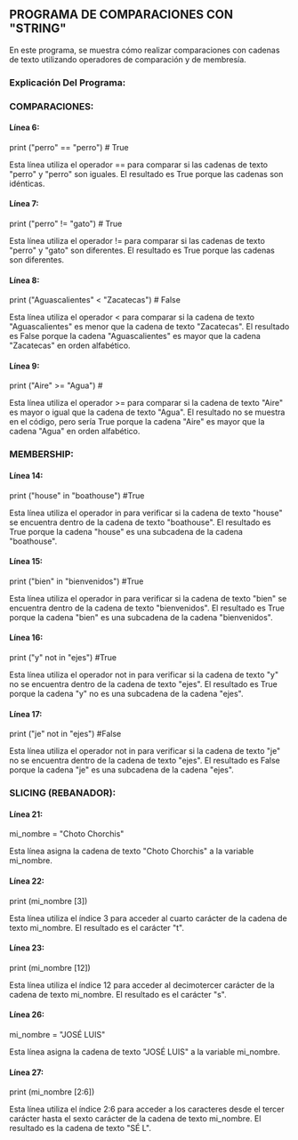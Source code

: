 ## PROGRAMA DE COMPARACIONES CON "STRING"
En este programa, se muestra cómo realizar comparaciones con cadenas de texto utilizando operadores de comparación y de membresía.

### Explicación Del Programa:
### COMPARACIONES:
#### Línea 6: 
print ("perro" == "perro") # True

Esta línea utiliza el operador == para comparar si las cadenas de texto "perro" y "perro" son iguales. El resultado es True porque las cadenas son idénticas.

#### Línea 7: 
print ("perro" != "gato") # True

Esta línea utiliza el operador != para comparar si las cadenas de texto "perro" y "gato" son diferentes. El resultado es True porque las cadenas son diferentes.

#### Línea 8: 
print ("Aguascalientes" < "Zacatecas") # False

Esta línea utiliza el operador < para comparar si la cadena de texto "Aguascalientes" es menor que la cadena de texto "Zacatecas". El resultado es False porque la cadena "Aguascalientes" es mayor que la cadena "Zacatecas" en orden alfabético.

#### Línea 9: 
print ("Aire" >= "Agua") #

Esta línea utiliza el operador >= para comparar si la cadena de texto "Aire" es mayor o igual que la cadena de texto "Agua". El resultado no se muestra en el código, pero sería True porque la cadena "Aire" es mayor que la cadena "Agua" en orden alfabético.

### MEMBERSHIP:
#### Línea 14: 
print ("house" in "boathouse") #True

Esta línea utiliza el operador in para verificar si la cadena de texto "house" se encuentra dentro de la cadena de texto "boathouse". El resultado es True porque la cadena "house" es una subcadena de la cadena "boathouse".

#### Línea 15: 
print ("bien" in "bienvenidos") #True

Esta línea utiliza el operador in para verificar si la cadena de texto "bien" se encuentra dentro de la cadena de texto "bienvenidos". El resultado es True porque la cadena "bien" es una subcadena de la cadena "bienvenidos".

#### Línea 16: 
print ("y" not in "ejes") #True

Esta línea utiliza el operador not in para verificar si la cadena de texto "y" no se encuentra dentro de la cadena de texto "ejes". El resultado es True porque la cadena "y" no es una subcadena de la cadena "ejes".

#### Línea 17: 
print ("je" not in "ejes") #False

Esta línea utiliza el operador not in para verificar si la cadena de texto "je" no se encuentra dentro de la cadena de texto "ejes". El resultado es False porque la cadena "je" es una subcadena de la cadena "ejes".

### SLICING (REBANADOR):
#### Línea 21: 
mi_nombre = "Choto Chorchis"

Esta línea asigna la cadena de texto "Choto Chorchis" a la variable mi_nombre.

#### Línea 22: 
print (mi_nombre [3])

Esta línea utiliza el índice 3 para acceder al cuarto carácter de la cadena de texto mi_nombre. El resultado es el carácter "t".

#### Línea 23: 
print (mi_nombre [12])

Esta línea utiliza el índice 12 para acceder al decimotercer carácter de la cadena de texto mi_nombre. El resultado es el carácter "s".

#### Línea 26: 
mi_nombre = "JOSÉ LUIS"

Esta línea asigna la cadena de texto "JOSÉ LUIS" a la variable mi_nombre.

#### Línea 27: 
print (mi_nombre [2:6])

Esta línea utiliza el índice 2:6 para acceder a los caracteres desde el tercer carácter hasta el sexto carácter de la cadena de texto mi_nombre. El resultado es la cadena de texto "SÉ L".
